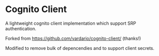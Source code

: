 # Cognito Client

A lightweight cognito client implementation which support SRP authentication.

Forked from  https://github.com/vardario/cognito-client/ (thanks!)

Modified to remove bulk of depencendies and to support client secrets.


